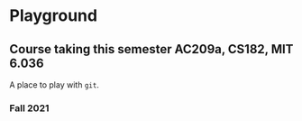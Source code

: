 # Playground
## Course taking this semester AC209a, CS182, MIT 6.036
A place to play with `git`.

### Fall 2021
